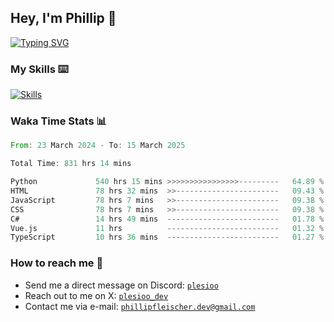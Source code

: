 ## Hey, I'm Phillip 👋

[![Typing SVG](https://readme-typing-svg.demolab.com/?lines=Web+Developer;Bot+Developer)](https://git.io/typing-svg)

### My Skills ⌨️
[![Skills](https://skillicons.dev/icons?i=python,cs,js,ts,react,mongodb,html,css,figma,discord,github,pycharm,vscode,notion)](https://github.com/plesioo)

### Waka Time Stats 📊
<!--START_SECTION:waka-->

```rust
From: 23 March 2024 - To: 15 March 2025

Total Time: 831 hrs 14 mins

Python             540 hrs 15 mins >>>>>>>>>>>>>>>>---------   64.89 %
HTML               78 hrs 32 mins  >>-----------------------   09.43 %
JavaScript         78 hrs 7 mins   >>-----------------------   09.38 %
CSS                78 hrs 7 mins   >>-----------------------   09.38 %
C#                 14 hrs 49 mins  -------------------------   01.78 %
Vue.js             11 hrs          -------------------------   01.32 %
TypeScript         10 hrs 36 mins  -------------------------   01.27 %
```

<!--END_SECTION:waka-->

### How to reach me 🔗
 - Send me a direct message on Discord: [`plesioo`](https://discord.com/users/715819265252655154)
 - Reach out to me on X: [`plesioo_dev`](https://x.com/plesioo_dev)
 - Contact me via e-mail: [`phillipfleischer.dev@gmail.com`](mailto:phillipfleischer.dev@gmail.com)
<!--
**plesioo/plesioo** is a ✨ _special_ ✨ repository because its `README.md` (this file) appears on your GitHub profile.

Here are some ideas to get you started:

- 🔭 I’m currently working on ...
- 🌱 I’m currently learning ...
- 👯 I’m looking to collaborate on ...
- 🤔 I’m looking for help with ...
- 💬 Ask me about ...
- 📫 How to reach me: ...
- 😄 Pronouns: ...
- ⚡ Fun fact: ...
-->
